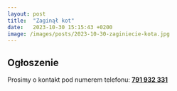 ```yaml
---
layout: post
title:  "Zaginął kot"
date:   2023-10-30 15:15:43 +0200
image: /images/posts/2023-10-30-zaginiecie-kota.jpg
---
```


## Ogłoszenie

Prosimy o kontakt pod numerem telefonu: **[791 932 331](tel:+48791932331)**
